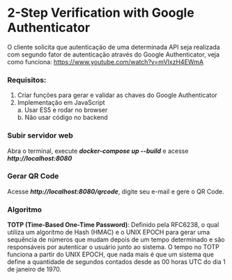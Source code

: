 # 2-Step Verification with Google Authenticator

O cliente solicita que autenticação de uma determinada API seja realizada com segundo fator de autenticação através do Google Authenticator, veja como funciona: https://www.youtube.com/watch?v=mVIxzH4EWmA

### Requisitos:

1. Criar funções para gerar e validar as chaves do Google Authenticator
2. Implementação em JavaScript  
  a. Usar ES5 e rodar no browser  
  b. Não usar código no backend

### Subir servidor web
Abra o terminal, execute ***docker-compose up --build*** e acesse ***http://localhost:8080***

### Gerar QR Code
Acesse ***http://localhost:8080/qrcode***, digite seu e-mail e gere o QR Code.

### Algoritmo
**TOTP (Time-Based One-Time Password)**: Definido pela RFC6238, o qual utiliza um algoritmo de Hash (HMAC) e o UNIX EPOCH para gerar uma sequência de números que mudam depois de um tempo determinado e são responsáveis por autenticar o usuário junto ao sistema. O tempo no TOTP funciona a partir do UNIX EPOCH, que nada mais é que um sistema que define a quantidade de segundos contados desde as 00 horas UTC do dia 1 de janeiro de 1970.
